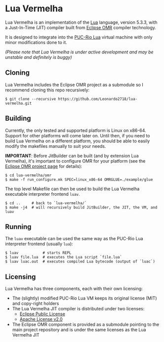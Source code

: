 # Lua Vermelha

Lua Vermelha is an implementation of the [Lua](http://www.lua.org) language,
version 5.3.3, with a Just-In-Time (JIT) compiler built from
[Eclipse OMR](https://github.com/eclipse/omr) compiler technology.

It is designed to integrate into the [PUC-Rio Lua](http://www.lua.org) virtual
machine with only minor modifications done to it.

*(Please note that Lua Vermelha is under active development and may be unstable and definitely is buggy)*

## Cloning

Lua Vermelha includes the Eclipse OMR project as a submodule so I recommend cloning
this repo recursively:

```shell
$ git clone --recursive https://github.com/Leonardo2718/lua-vermelha.git
```

## Building

Currently, the only tested and supported platform is Linux on x86-64.
Support for other platforms will come later on. Until then, if you need to
build Lua Vermelha on a different platform, you should be able to easily
modify the makefiles manually to suit your needs.

**IMPORTANT**: Before JitBuilder can be built (and by extension Lua Vermelha),
it's important to configure OMR for your platform (see the
[Eclipse OMR project page](https://github.com/eclipse/omr) for details):

```shell
$ cd lua-vermelha/omr
$ make -f run_configure.mk SPEC=linux_x86-64 OMRGLUE=./example/glue
```

The top level Makefile can then be used to build the Lua Vermelha executable
interpreter frontend `luav`.

```shell
$ cd ..     # back to `lua-vermelha/`
$ make -j4  # will recursively build JitBuilder, the JIT, the VM, and luav
```

## Running

The `luav` executable can be used the same way as the PUC-Rio Lua
interpreter frontend (usually `lua`):

```shell
$ luav           # starts REPL
$ luav file.lua  # executes the Lua script `file.lua`
$ luav luac.out  # executes compiled Lua bytecode (output of `luac`)
```

## Licensing

Lua Vermelha has three components, each with their own licensing: 

* The (slightly) modified PUC-Rio Lua VM keeps its original license (MIT)
and copy-right holders
* The Lua Vermelha JIT compiler is distributed under two licenses:
  * [Eclipse Public License](http://www.eclipse.org/legal/epl-v10.html)
  * [Apache License v2.0](http://www.opensource.org/licenses/apache2.0.php)
* The Eclipse OMR component is provided as a submodule pointing to the main
project repository and is under the same licenses as the Lua Vermelha JIT
